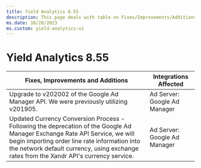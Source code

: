 ```yaml
---
title: Yield Analytics 8.55
description: This page deals with table on Fixes/Improvements/Additions and Integrations Affected (Version 8.55).
ms.date: 10/28/2023
ms.custom: yield-analytics-ui
---
```


# Yield Analytics 8.55

| Fixes, Improvements and Additions | Integrations Affected |
|--|--|
| Upgrade to v202002 of the Google Ad Manager API. We were previously utilizing v201905. | Ad Server: Google Ad Manager |
| Updated Currency Conversion Process - Following the deprecation of the Google Ad Manager Exchange Rate API Service, we will begin importing order line rate information into the network default currency, using exchange rates from the Xandr API's currency service. | Ad Server: Google Ad Manager |
